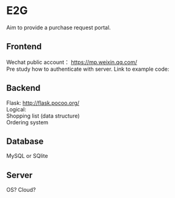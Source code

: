 # E2G
Aim to provide a purchase request portal.

## Frontend

Wechat public account： https://mp.weixin.qq.com/  
Pre study how to authenticate with server. Link to example code:  

## Backend

Flask: http://flask.pocoo.org/  
Logical:  
Shopping list (data structure)  
Ordering system  

## Database

MySQL or SQlite

## Server

OS?
Cloud?



